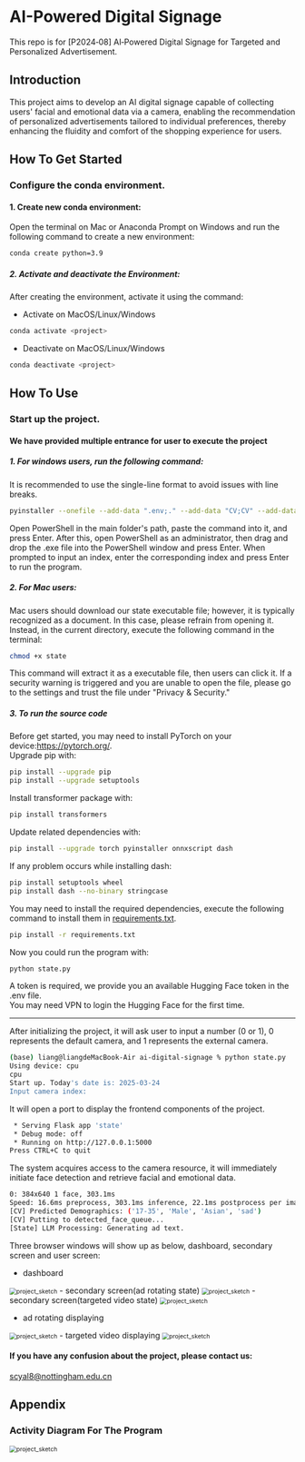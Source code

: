 # AI-Powered Digital Signage
This repo is for [P2024‑08] AI‑Powered Digital Signage for Targeted and Personalized Advertisement.

## Introduction
This project aims to develop an AI digital signage capable of collecting users' facial and emotional data via a camera, enabling the recommendation of personalized advertisements tailored to individual preferences, thereby enhancing the fluidity and comfort of the shopping experience for users.

## How To Get Started
###  Configure the conda environment.
#### 1. Create new conda environment: 
Open the terminal on Mac or Anaconda Prompt on Windows and run the following command to create a new environment: 
```bash
conda create python=3.9
```
 ##### 2. Activate and deactivate the Environment:

 After creating the environment, activate it using the command:
 - Activate on MacOS/Linux/Windows
 ```bash
conda activate <project>
```
- Deactivate on MacOS/Linux/Windows
 ```bash
conda deactivate <project>
```
## How To Use
### Start up the project.
#### We have provided multiple entrance for user to execute the project
##### 1. For windows users, run the following command:
It is recommended to use the single-line format to avoid issues with line breaks.
 ```bash
pyinstaller --onefile --add-data ".env;." --add-data "CV;CV" --add-data "static\Videos;static\Videos" --add-data "data_integration\templates;data_integration\templates" --add-data "static;static" --add-data "advertisements.db;." state.py
```
Open PowerShell in the main folder's path, paste the command into it, and press Enter.
After this, open PowerShell as an administrator, then drag and drop the .exe file into the PowerShell window and press Enter.
When prompted to input an index, enter the corresponding index and press Enter to run the program.
##### 2. For Mac users:
Mac users should download our state executable file; however, it is typically recognized as a document. In this case, please refrain from opening it. Instead, in the current directory, execute the following command in the terminal:
 ```bash
chmod +x state
```
This command will extract it as a executable file, then users can click it. If a security warning is triggered and you are unable to open the file, please go to the settings and trust the file under "Privacy \& Security."  
##### 3. To run the source code
Before get started, you may need to install PyTorch on your device:https://pytorch.org/.    
Upgrade pip with:   
 ```bash
pip install --upgrade pip
pip install --upgrade setuptools
```
Install transformer package with:
```bash
pip install transformers
```
Update related dependencies with:
```bash
pip install --upgrade torch pyinstaller onnxscript dash
```
If any problem occurs while installing dash:
```bash
pip install setuptools wheel
pip install dash --no-binary stringcase
```
You may need to install the required dependencies, execute the following command to install them in [requirements.txt](requirements.txt).
```bash
pip install -r requirements.txt
```
Now you could run the program with:
```bash
python state.py
```
A token is required, we provide you an available Hugging Face token in the .env file.   
You may need VPN to login the Hugging Face for the first time.
***
After initializing the project, it will ask user to input a number (0 or 1), 0 represents the default camera, and 1 represents the external camera.
```bash
(base) liang@liangdeMacBook-Air ai-digital-signage % python state.py 
Using device: cpu
cpu
Start up. Today's date is: 2025-03-24
Input camera index: 
```
It will open a port to display the frontend components of the project.
```bash
 * Serving Flask app 'state'
 * Debug mode: off
 * Running on http://127.0.0.1:5000
Press CTRL+C to quit
```
 The system acquires access to the camera resource, it will immediately initiate face detection and retrieve facial and emotional data.
```bash
0: 384x640 1 face, 303.1ms
Speed: 16.6ms preprocess, 303.1ms inference, 22.1ms postprocess per image at shape (1, 3, 384, 640)
[CV] Predicted Demographics: ('17-35', 'Male', 'Asian', 'sad')
[CV] Putting to detected_face_queue...
[State] LLM Processing: Generating ad text.
```
Three browser windows will show up as below, dashboard, secondary screen and user screen:
- dashboard
<img src="./images/dashboard4.png" alt="project_sketch" style="zoom:75%;" />
- secondary screen(ad rotating state)
<img src="./images/second2.png" alt="project_sketch" style="zoom:75%;" />
- secondary screen(targeted video state)
<img src="./images/second.png" alt="project_sketch" style="zoom:75%;" />

- ad rotating displaying
<img src="./images/ad2.jpg" alt="project_sketch" style="zoom:75%;" />
- targeted video displaying
<img src="./images/target.jpeg" alt="project_sketch" style="zoom:75%;" />

#### If you have any confusion about the project, please contact us:
scyal8@nottingham.edu.cn

## Appendix
### Activity Diagram For The Program
<img src="./images/project_sketch.png" alt="project_sketch" style="zoom:75%;" />